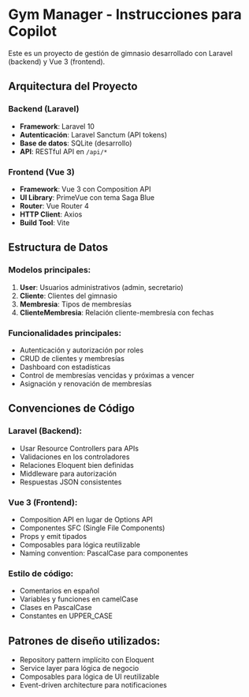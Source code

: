 <!-- Use this file to provide workspace-specific custom instructions to Copilot. For more details, visit https://code.visualstudio.com/docs/copilot/copilot-customization#_use-a-githubcopilotinstructionsmd-file -->

# Gym Manager - Instrucciones para Copilot

Este es un proyecto de gestión de gimnasio desarrollado con Laravel (backend) y Vue 3 (frontend).

## Arquitectura del Proyecto

### Backend (Laravel)
- **Framework**: Laravel 10
- **Autenticación**: Laravel Sanctum (API tokens)
- **Base de datos**: SQLite (desarrollo)
- **API**: RESTful API en `/api/*`

### Frontend (Vue 3)
- **Framework**: Vue 3 con Composition API
- **UI Library**: PrimeVue con tema Saga Blue
- **Router**: Vue Router 4
- **HTTP Client**: Axios
- **Build Tool**: Vite

## Estructura de Datos

### Modelos principales:
1. **User**: Usuarios administrativos (admin, secretario)
2. **Cliente**: Clientes del gimnasio
3. **Membresia**: Tipos de membresías
4. **ClienteMembresia**: Relación cliente-membresía con fechas

### Funcionalidades principales:
- Autenticación y autorización por roles
- CRUD de clientes y membresías
- Dashboard con estadísticas
- Control de membresías vencidas y próximas a vencer
- Asignación y renovación de membresías

## Convenciones de Código

### Laravel (Backend):
- Usar Resource Controllers para APIs
- Validaciones en los controladores
- Relaciones Eloquent bien definidas
- Middleware para autorización
- Respuestas JSON consistentes

### Vue 3 (Frontend):
- Composition API en lugar de Options API
- Componentes SFC (Single File Components)
- Props y emit tipados
- Composables para lógica reutilizable
- Naming convention: PascalCase para componentes

### Estilo de código:
- Comentarios en español
- Variables y funciones en camelCase
- Clases en PascalCase
- Constantes en UPPER_CASE

## Patrones de diseño utilizados:
- Repository pattern implícito con Eloquent
- Service layer para lógica de negocio
- Composables para lógica de UI reutilizable
- Event-driven architecture para notificaciones
